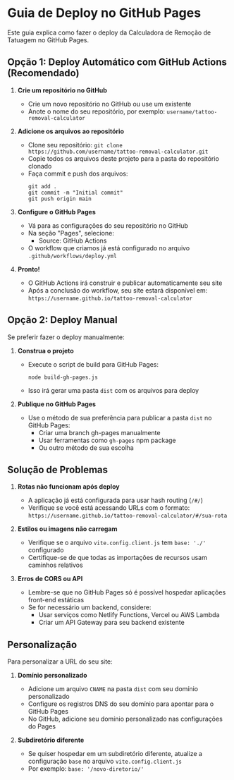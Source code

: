 # Guia de Deploy no GitHub Pages

Este guia explica como fazer o deploy da Calculadora de Remoção de Tatuagem no GitHub Pages.

## Opção 1: Deploy Automático com GitHub Actions (Recomendado)

1. **Crie um repositório no GitHub**
   - Crie um novo repositório no GitHub ou use um existente
   - Anote o nome do seu repositório, por exemplo: `username/tattoo-removal-calculator`

2. **Adicione os arquivos ao repositório**
   - Clone seu repositório: `git clone https://github.com/username/tattoo-removal-calculator.git`
   - Copie todos os arquivos deste projeto para a pasta do repositório clonado
   - Faça commit e push dos arquivos:
     ```
     git add .
     git commit -m "Initial commit"
     git push origin main
     ```

3. **Configure o GitHub Pages**
   - Vá para as configurações do seu repositório no GitHub
   - Na seção "Pages", selecione:
     - Source: GitHub Actions
   - O workflow que criamos já está configurado no arquivo `.github/workflows/deploy.yml`

4. **Pronto!**
   - O GitHub Actions irá construir e publicar automaticamente seu site
   - Após a conclusão do workflow, seu site estará disponível em: `https://username.github.io/tattoo-removal-calculator`

## Opção 2: Deploy Manual

Se preferir fazer o deploy manualmente:

1. **Construa o projeto**
   - Execute o script de build para GitHub Pages:
     ```
     node build-gh-pages.js
     ```
   - Isso irá gerar uma pasta `dist` com os arquivos para deploy

2. **Publique no GitHub Pages**
   - Use o método de sua preferência para publicar a pasta `dist` no GitHub Pages:
     - Criar uma branch gh-pages manualmente
     - Usar ferramentas como `gh-pages` npm package
     - Ou outro método de sua escolha

## Solução de Problemas

1. **Rotas não funcionam após deploy**
   - A aplicação já está configurada para usar hash routing (`/#/`)
   - Verifique se você está acessando URLs com o formato: `https://username.github.io/tattoo-removal-calculator/#/sua-rota`

2. **Estilos ou imagens não carregam**
   - Verifique se o arquivo `vite.config.client.js` tem `base: './'` configurado
   - Certifique-se de que todas as importações de recursos usam caminhos relativos

3. **Erros de CORS ou API**
   - Lembre-se que no GitHub Pages só é possível hospedar aplicações front-end estáticas
   - Se for necessário um backend, considere:
     - Usar serviços como Netlify Functions, Vercel ou AWS Lambda
     - Criar um API Gateway para seu backend existente

## Personalização

Para personalizar a URL do seu site:

1. **Domínio personalizado**
   - Adicione um arquivo `CNAME` na pasta `dist` com seu domínio personalizado
   - Configure os registros DNS do seu domínio para apontar para o GitHub Pages
   - No GitHub, adicione seu domínio personalizado nas configurações do Pages

2. **Subdiretório diferente**
   - Se quiser hospedar em um subdiretório diferente, atualize a configuração `base` no arquivo `vite.config.client.js`
   - Por exemplo: `base: '/novo-diretorio/'`